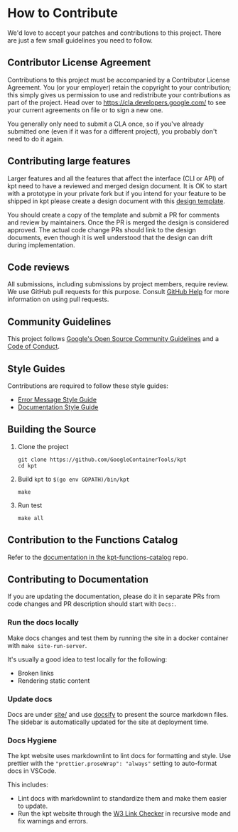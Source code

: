# How to Contribute

We'd love to accept your patches and contributions to this project. There are
just a few small guidelines you need to follow.

## Contributor License Agreement

Contributions to this project must be accompanied by a Contributor License
Agreement. You (or your employer) retain the copyright to your contribution;
this simply gives us permission to use and redistribute your contributions as
part of the project. Head over to <https://cla.developers.google.com/> to see
your current agreements on file or to sign a new one.

You generally only need to submit a CLA once, so if you've already submitted one
(even if it was for a different project), you probably don't need to do it
again.

## Contributing large features

Larger features and all the features that affect the interface (CLI or API) of
kpt need to have a reviewed and merged design document.  It is OK to start with
a prototype in your private fork but if you intend for your feature to be
shipped in kpt please create a design document with this 
[design template](/docs/design-docs/00-template.md).

You should create a copy of the template and submit a PR for comments and 
review by maintainers.  Once the PR is merged the design is considered approved.
The actual code change PRs should link to the design documents, even though it
is well understood that the design can drift during implementation.

## Code reviews

All submissions, including submissions by project members, require review. We
use GitHub pull requests for this purpose. Consult [GitHub Help] for more
information on using pull requests.

## Community Guidelines

This project follows [Google's Open Source Community Guidelines] and a [Code of
Conduct].

## Style Guides

Contributions are required to follow these style guides:

- [Error Message Style Guide]
- [Documentation Style Guide]

## Building the Source

1. Clone the project

   ```shell
   git clone https://github.com/GoogleContainerTools/kpt
   cd kpt
   ```

2. Build `kpt` to `$(go env GOPATH)/bin/kpt`

   ```shell
   make
   ```

3. Run test

   ```shell
   make all
   ```

## Contribution to the Functions Catalog

Refer to the
[documentation in the kpt-functions-catalog](https://github.com/GoogleContainerTools/kpt-functions-catalog/blob/master/CONTRIBUTING.md)
repo.

## Contributing to Documentation

If you are updating the documentation, please do it in separate PRs from code
changes and PR description should start with `Docs:`.

### Run the docs locally

Make docs changes and test them by running the site in a docker container with
`make site-run-server`.

It's usually a good idea to test locally for the following:

- Broken links
- Rendering static content

### Update docs

Docs are under [site/] and use [docsify] to present the source markdown files.
The sidebar is automatically updated for the site at deployment time.

### Docs Hygiene

The kpt website uses markdownlint to lint docs for formatting and style. Use
prettier with the `"prettier.proseWrap": "always"` setting to auto-format docs
in VSCode.

This includes:

- Lint docs with markdownlint to standardize them and make them easier to
  update.
- Run the kpt website through the [W3 Link Checker] in recursive mode and fix
  warnings and errors.

[error message style guide]: docs/style-guides/errors.md
[documentation style guide]: docs/style-guides/docs.md
[github help]: https://help.github.com/articles/about-pull-requests/
[google's open source community guidelines]:
  https://opensource.google.com/conduct/
[code of conduct]: CODE_OF_CONDUCT.md
[docsify]: https://docsify.js.org/
[site/]: site/
[w3 link checker]: https://validator.w3.org/checklink/
